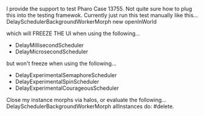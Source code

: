 I provide the support to test Pharo Case 13755. Not quite sure how to plug this into the testing framewok.  Currently just run this test manually like this...
    DelaySchedulerBackgroundWorkerMorph new openInWorld

which will FREEZE THE UI when using the following...
  * DelayMillisecondScheduler
  * DelayMicrosecondScheduler

but won't freeze when using  the following...
  * DelayExperimentalSemaphoreScheduler
  * DelayExperimentalSpinScheduler
  * DelayExperimentalCourageousScheduler

Close my instance morphs via halos, or evaluate the following...
    DelaySchedulerBackgroundWorkerMorph allInstances do: #delete.

